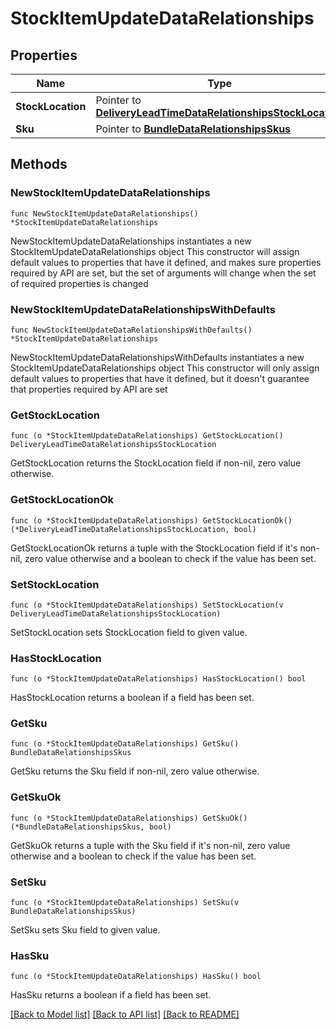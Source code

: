 # StockItemUpdateDataRelationships

## Properties

Name | Type | Description | Notes
------------ | ------------- | ------------- | -------------
**StockLocation** | Pointer to [**DeliveryLeadTimeDataRelationshipsStockLocation**](DeliveryLeadTimeDataRelationshipsStockLocation.md) |  | [optional] 
**Sku** | Pointer to [**BundleDataRelationshipsSkus**](BundleDataRelationshipsSkus.md) |  | [optional] 

## Methods

### NewStockItemUpdateDataRelationships

`func NewStockItemUpdateDataRelationships() *StockItemUpdateDataRelationships`

NewStockItemUpdateDataRelationships instantiates a new StockItemUpdateDataRelationships object
This constructor will assign default values to properties that have it defined,
and makes sure properties required by API are set, but the set of arguments
will change when the set of required properties is changed

### NewStockItemUpdateDataRelationshipsWithDefaults

`func NewStockItemUpdateDataRelationshipsWithDefaults() *StockItemUpdateDataRelationships`

NewStockItemUpdateDataRelationshipsWithDefaults instantiates a new StockItemUpdateDataRelationships object
This constructor will only assign default values to properties that have it defined,
but it doesn't guarantee that properties required by API are set

### GetStockLocation

`func (o *StockItemUpdateDataRelationships) GetStockLocation() DeliveryLeadTimeDataRelationshipsStockLocation`

GetStockLocation returns the StockLocation field if non-nil, zero value otherwise.

### GetStockLocationOk

`func (o *StockItemUpdateDataRelationships) GetStockLocationOk() (*DeliveryLeadTimeDataRelationshipsStockLocation, bool)`

GetStockLocationOk returns a tuple with the StockLocation field if it's non-nil, zero value otherwise
and a boolean to check if the value has been set.

### SetStockLocation

`func (o *StockItemUpdateDataRelationships) SetStockLocation(v DeliveryLeadTimeDataRelationshipsStockLocation)`

SetStockLocation sets StockLocation field to given value.

### HasStockLocation

`func (o *StockItemUpdateDataRelationships) HasStockLocation() bool`

HasStockLocation returns a boolean if a field has been set.

### GetSku

`func (o *StockItemUpdateDataRelationships) GetSku() BundleDataRelationshipsSkus`

GetSku returns the Sku field if non-nil, zero value otherwise.

### GetSkuOk

`func (o *StockItemUpdateDataRelationships) GetSkuOk() (*BundleDataRelationshipsSkus, bool)`

GetSkuOk returns a tuple with the Sku field if it's non-nil, zero value otherwise
and a boolean to check if the value has been set.

### SetSku

`func (o *StockItemUpdateDataRelationships) SetSku(v BundleDataRelationshipsSkus)`

SetSku sets Sku field to given value.

### HasSku

`func (o *StockItemUpdateDataRelationships) HasSku() bool`

HasSku returns a boolean if a field has been set.


[[Back to Model list]](../README.md#documentation-for-models) [[Back to API list]](../README.md#documentation-for-api-endpoints) [[Back to README]](../README.md)


